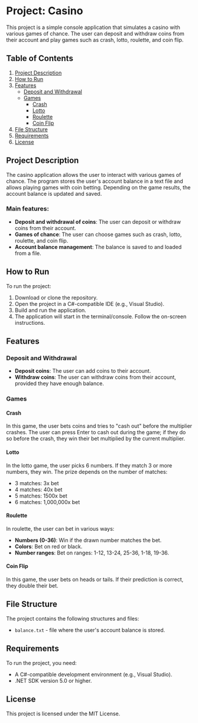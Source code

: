 # Project: Casino

This project is a simple console application that simulates a casino with various games of chance. The user can deposit and withdraw coins from their account and play games such as crash, lotto, roulette, and coin flip.

## Table of Contents

1. [Project Description](#project-description)
2. [How to Run](#how-to-run)
3. [Features](#features)
   - [Deposit and Withdrawal](#deposit-and-withdrawal)
   - [Games](#games)
     - [Crash](#crash)
     - [Lotto](#lotto)
     - [Roulette](#roulette)
     - [Coin Flip](#coin-flip)
4. [File Structure](#file-structure)
5. [Requirements](#requirements)
6. [License](#license)

## Project Description

The casino application allows the user to interact with various games of chance. The program stores the user's account balance in a text file and allows playing games with coin betting. Depending on the game results, the account balance is updated and saved.

### Main features:
- **Deposit and withdrawal of coins**: The user can deposit or withdraw coins from their account.
- **Games of chance**: The user can choose games such as crash, lotto, roulette, and coin flip.
- **Account balance management**: The balance is saved to and loaded from a file.

## How to Run

To run the project:
1. Download or clone the repository.
2. Open the project in a C#-compatible IDE (e.g., Visual Studio).
3. Build and run the application.
4. The application will start in the terminal/console. Follow the on-screen instructions.

## Features

### Deposit and Withdrawal
- **Deposit coins**: The user can add coins to their account.
- **Withdraw coins**: The user can withdraw coins from their account, provided they have enough balance.

### Games

#### Crash
In this game, the user bets coins and tries to "cash out" before the multiplier crashes. The user can press Enter to cash out during the game; if they do so before the crash, they win their bet multiplied by the current multiplier.

#### Lotto
In the lotto game, the user picks 6 numbers. If they match 3 or more numbers, they win. The prize depends on the number of matches:
- 3 matches: 3x bet
- 4 matches: 40x bet
- 5 matches: 1500x bet
- 6 matches: 1,000,000x bet

#### Roulette
In roulette, the user can bet in various ways:
- **Numbers (0-36)**: Win if the drawn number matches the bet.
- **Colors**: Bet on red or black.
- **Number ranges**: Bet on ranges: 1-12, 13-24, 25-36, 1-18, 19-36.

#### Coin Flip
In this game, the user bets on heads or tails. If their prediction is correct, they double their bet.

## File Structure

The project contains the following structures and files:
- `balance.txt` - file where the user's account balance is stored.

## Requirements

To run the project, you need:
- A C#-compatible development environment (e.g., Visual Studio).
- .NET SDK version 5.0 or higher.

## License

This project is licensed under the MIT License.

